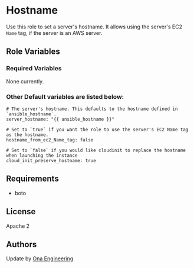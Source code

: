 Hostname
========

Use this role to set a server's hostname. It allows using the server's EC2 `Name` tag, if the server is an AWS server.

Role Variables
--------------

### Required Variables

None currently.

### Other Default variables are listed below:

    # The server's hostname. This defaults to the hostname defined in `ansible_hostname`.
    server_hostname: "{{ ansible_hostname }}"

    # Set to `true` if you want the role to use the server's EC2 Name tag as the hostname.
    hostname_from_ec2_Name_tag: false

    # Set to `false` if you would like cloudinit to replace the hostname when launching the instance
    cloud_init_preserve_hostname: true


Requirements
------------

 - boto

License
-------

Apache 2

Authors
-------

Update by [Ona Engineering](https://ona.io)

